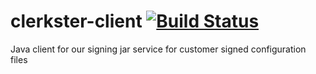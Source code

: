 clerkster-client [![Build Status](http://ci.cismet.de/buildStatus/icon?job=clerkster-client)](https://ci.cismet.de/job/clerkster-client/)
================

Java client for our signing jar service for customer signed configuration files
